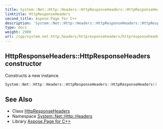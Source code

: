 ```yaml
---
title: System::Net::Http::Headers::HttpResponseHeaders::HttpResponseHeaders constructor
linktitle: HttpResponseHeaders
second_title: Aspose.Page for C++
description: 'System::Net::Http::Headers::HttpResponseHeaders::HttpResponseHeaders constructor. Constructs a new instance in C++.'
type: docs
weight: 2900
url: /cpp/system.net.http.headers/httpresponseheaders/httpresponseheaders/
---
```

## HttpResponseHeaders::HttpResponseHeaders constructor


Constructs a new instance.

```cpp
System::Net::Http::Headers::HttpResponseHeaders::HttpResponseHeaders()
```

## See Also

* Class [HttpResponseHeaders](../)
* Namespace [System::Net::Http::Headers](../../)
* Library [Aspose.Page for C++](../../../)
